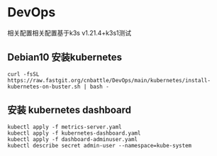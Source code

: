 # DevOps

相关配置相关配置基于k3s v1.21.4+k3s1测试


## Debian10 安装kubernetes
```
curl -fsSL https://raw.fastgit.org/cnbattle/DevOps/main/kubernetes/install-kubernetes-on-buster.sh | bash - 
```

## 安装 kubernetes dashboard
```
kubectl apply -f metrics-server.yaml
kubectl apply -f kubernetes-dashboard.yaml
kubectl apply -f dashboard-adminuser.yaml
kubectl describe secret admin-user --namespace=kube-system
```